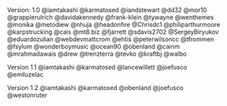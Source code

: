 Version: 1.0
@iamtakashi
@karmatosed
@iandstewart
@dd32
@mor10
@grapplerulrich
@davidakennedy
@frank-klein
@tywayne
@wenthemes
@monika
@metodiew
@nhuja
@headonfire
@Chrisdc1
@philiparthurmoore
@karpstrucking
@cais
@mt8.biz
@fjarrett
@sdavis2702
@SergeyBiryukov
@eduardozulian
@webdevmattcrom
@ehtis
@peterwilsoncc
@tfrommen
@fsylum
@wonderboymusic
@ocean90
@obenland
@cainm
@mrahmadawais
@drew
@trenzterra
@tevko
@kraftbj
@walbo

Version 1.1
@iamtakashi
@karmatosed
@lancewillett
@joefusco
@emiluzelac

Version 1.2
@iamtakashi
@karmatosed
@obenland
@joefusco
@westonruter
